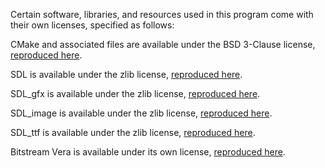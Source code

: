 Certain software, libraries, and resources used in this program come with their
own licenses, specified as follows:

CMake and associated files are available under the BSD 3-Clause license,
[reproduced here](CMake_Copyright.txt).

SDL is available under the zlib license,
[reproduced here](SDL2_COPYING.txt).

SDL_gfx is available under the zlib license,
[reproduced here](SDL2gfx_COPYING).

SDL_image is available under the zlib license,
[reproduced here](SDL2image_COPYING.txt).

SDL_ttf is available under the zlib license,
[reproduced here](SDL2ttf_COPYING.txt).

Bitstream Vera is available under its own license,
[reproduced here](Vera_COPYRIGHT.txt).
